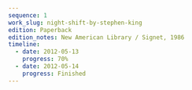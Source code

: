 ```yaml
---
sequence: 1
work_slug: night-shift-by-stephen-king
edition: Paperback
edition_notes: New American Library / Signet, 1986
timeline:
  - date: 2012-05-13
    progress: 70%
  - date: 2012-05-14
    progress: Finished
---
```

